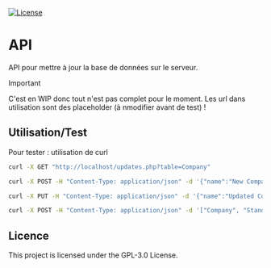 [![License](https://img.shields.io/github/license/sharps4/fil-rouge)](https://github.com/sharps4/fil-rouge/LICENSE)

# API

API pour mettre à jour la base de données sur le serveur.

> [!IMPORTANT]
> C'est en WIP donc tout n'est pas complet pour le moment. Les url dans utilisation sont des placeholder (à nmodifier avant de test) !

## Utilisation/Test

Pour tester : utilisation de curl

```bash
curl -X GET "http://localhost/updates.php?table=Company"

curl -X POST -H "Content-Type: application/json" -d '{"name":"New Company","stand":"Stand1","description":"A new company","site":"http://example.com","logo":null,"activitySector":"Tech"}' "http://localhost/updates.php?table=Company"

curl -X PUT -H "Content-Type: application/json" -d '{"name":"Updated Company","stand":"Stand1","description":"An updated company","site":"http://example.com","logo":null,"activitySector":"Tech"}' "http://localhost/updates.php?table=Company&id=1"

curl -X POST -H "Content-Type: application/json" -d '["Company", "Stand"]' "http://localhost/updates.php?table=SYNC"
```

## Licence

This project is licensed under the GPL-3.0 License.